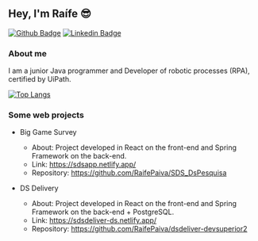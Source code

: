 ## Hey, I'm Raífe :sunglasses:

[![Github Badge](https://img.shields.io/badge/-Github-000?style=flat-square&logo=Github&logoColor=white&link=https://github.com/RaifePaiva)](https://github.com/RaifePaiva)
[![Linkedin Badge](https://img.shields.io/badge/-LinkedIn-blue?style=flat-square&logo=Linkedin&logoColor=white&link=https://www.linkedin.com/in/raifeferreira/)](https://www.linkedin.com/in/raifeferreira/)

### About me
I am a junior Java programmer and Developer of robotic processes (RPA), certified by UiPath.

[![Top Langs](https://github-readme-stats.vercel.app/api/top-langs/?username=RaifePaiva&layout=compact)](https://github.com/anuraghazra/github-readme-stats)

### Some web projects

* Big Game Survey
  * About: Project developed in React on the front-end and Spring Framework on the back-end.
  * Link: https://sdsapp.netlify.app/
  * Repository: https://github.com/RaifePaiva/SDS_DsPesquisa
  
* DS Delivery
  * About: Project developed in React on the front-end and Spring Framework on the back-end + PostgreSQL.
  * Link: https://sdsdeliver-ds.netlify.app/
  * Repository: https://github.com/RaifePaiva/dsdeliver-devsuperior2


<!--
**RaifePaiva/RaifePaiva** is a ✨ _special_ ✨ repository because its `README.md` (this file) appears on your GitHub profile.

Here are some ideas to get you started:

- 🔭 I’m currently working on ...
- 🌱 I’m currently learning ...
- 👯 I’m looking to collaborate on ...
- 🤔 I’m looking for help with ...
- 💬 Ask me about ...
- 📫 How to reach me: ...
- 😄 Pronouns: ...
- ⚡ Fun fact: ...
-->

